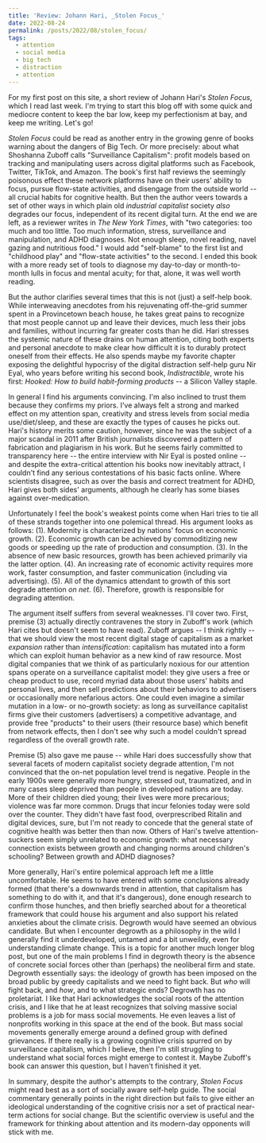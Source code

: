 ```yaml
---
title: 'Review: Johann Hari, _Stolen Focus_'
date: 2022-08-24
permalink: /posts/2022/08/stolen_focus/
tags:
  - attention
  - social media
  - big tech
  - distraction
  - attention
---
```


For my first post on this site, a short review of Johann Hari's _Stolen Focus_, which I read last week. I'm trying to start this blog off with some quick and mediocre content to keep the bar low, keep my perfectionism at bay, and keep me writing. Let's go!

_Stolen Focus_ could be read as another entry in the growing genre of books warning about the dangers of Big Tech. Or more precisely: about what Shoshanna Zuboff calls "Surveillance Capitalism": profit models based on tracking and manipulating users across digital platforms such as Facebook, Twitter, TikTok, and Amazon. The book's first half reviews the seemingly poisonous effect these network platforms have on their users' ability to focus, pursue flow-state activities, and disengage from the outside world -- all crucial habits for cognitive health. But then the author veers towards a set of other ways in which plain old _industrial capitalist_ society _also_ degrades our focus, independent of its recent digital turn. At the end we are left, as a reviewer writes in _The New York Times_, with "two categories: too much and too little. Too much information, stress, surveillance and manipulation, and ADHD diagnoses. Not enough sleep, novel reading, navel gazing and nutritious food." I would add "self-blame" to the first list and "childhood play" and "flow-state activities" to the second. I ended this book with a more ready set of tools to diagnose my day-to-day or month-to-month lulls in focus and mental acuity; for that, alone, it was well worth reading.

But the author clarifies several times that this is not (just) a self-help book. While interweaving anecdotes from his rejuvenating off-the-grid summer spent in a Provincetown beach house, he takes great pains to recognize that most people cannot up and leave their devices, much less their jobs and families, without incurring far greater costs than he did. Hari stresses the systemic nature of these drains on human attention, citing both experts and personal anecdote to make clear how difficult it is to durably protect oneself from their effects. He also spends maybe my favorite chapter exposing the delightful hypocrisy of the digital distraction self-help guru Nir Eyal, who years before writing his second book, _Indistractible_, wrote his first: _Hooked: How to build habit-forming products_ -- a Silicon Valley staple. 

In general I find his arguments convincing. I'm also inclined to trust them because they confirms my priors. I've always felt a strong and marked effect on my attention span, creativity and stress levels from social media use/diet/sleep, and these are exactly the types of causes he picks out. Hari's history merits some caution, however, since he was the subject of a major scandal in 2011 after British journalists discovered a pattern of fabrication and plagiarism in his work. But he seems fairly committed to transparency here -- the entire interview with Nir Eyal is posted online -- and despite the extra-critical attention his books now inevitably attract, I couldn't find any serious contestations of his basic facts online. Where scientists disagree, such as over the basis and correct treatment for ADHD, Hari gives both sides' arguments, although he clearly has some biases against over-medication.

Unfortunately I feel the book's weakest points come when Hari tries to tie all of these strands together into one polemical thread. His argument looks as follows:
(1). Modernity is characterized by nations' focus on economic growth.
(2). Economic growth can be achieved by commoditizing new goods or speeding up the rate of production and consumption.
(3). In the absence of new basic resources, growth has been achieved primarily via the latter option.
(4). An increasing rate of economic activity requires more work, faster consumption, and faster communication (including via advertising).
(5). All of the dynamics attendant to growth of this sort degrade attention _on net_.
(6). Therefore, growth is responsible for degrading attention.

The argument itself suffers from several weaknesses. I'll cover two. First, premise (3) actually directly contravenes the story in Zuboff's work (which Hari cites but doesn't seem to have read). Zuboff argues -- I think rightly -- that we should view the most recent digital stage of capitalism as a market _expansion_ rather than _intensification_: capitalism has mutated into a form which can exploit human behavior as a new kind of raw resource. Most digital companies that we think of as particularly noxious for our attention spans operate on a surveillance capitalist model: they give users a free or cheap product to use, record myriad data about those users' habits and personal lives, and then sell predictions about their behaviors to advertisers or occasionally more nefarious actors. One could even imagine a similar mutation in a low- or no-growth society: as long as surveillance capitalist firms give their customers (advertisers) a competitive advantage, and provide free "products" to their users (their resource base) which benefit from network effects, then I don't see why such a model couldn't spread regardless of the overall growth rate.

Premise (5) also gave me pause -- while Hari does successfully show that several facets of modern capitalist society degrade attention, I'm not convinced that the on-net population level trend is negative. People in the early 1900s were generally more hungry, stressed out, traumatized, and in many cases sleep deprived than people in developed nations are today. More of their children died young; their lives were more precarious; violence was far more common. Drugs that incur felonies today were sold over the counter. They didn't have fast food, overprescribed Ritalin and digital devices, sure, but I'm not ready to concede that the general state of cognitive health was better then than now. Others of Hari's twelve attention-suckers seem simply unrelated to economic growth: what necessary connection exists between growth and changing norms around children's schooling? Between growth and ADHD diagnoses?

More generally, Hari's entire polemical approach left me a little uncomfortable. He seems to have entered with some conclusions already formed (that there's a downwards trend in attention, that capitalism has something to do with it, and that it's dangerous), done enough research to confirm those hunches, and then briefly searched about for a theoretical framework that could house his argument and also support his related anxieties about the climate crisis. Degrowth would have seemed an obvious candidate. But when I encounter degrowth as a philosophy in the wild I generally find it underdeveloped, untamed and a bit unweildy, even for understanding climate change. This is a topic for another much longer blog post, but one of the main problems I find in degrowth theory is the absence of concrete social forces other than (perhaps) the neoliberal firm and state. Degrowth essentially says: the ideology of growth has been imposed on the broad public by greedy capitalists and we need to fight back. But _who_ will fight back, and _how_, and to what strategic ends? Degrowth has no proletariat. I like that Hari acknowledges the social roots of the attention crisis, and I like that he at least recognizes that solving massive social problems is a job for mass social movements. He even leaves a list of nonprofits working in this space at the end of the book. But mass social movements generally emerge around a defined group with defined grievances. If there really is a growing cognitive crisis spurred on by surveillance capitalism, which I believe, then I'm still struggling to understand what social forces might emerge to contest it. Maybe Zuboff's book can answer this question, but I haven't finished it yet.

In summary, despite the author's attempts to the contrary, _Stolen Focus_ might read best as a sort of socially aware self-help guide. The social commentary generally points in the right direction but fails to give either an ideological understanding of the cognitive crisis nor a set of practical near-term actions for social change. But the scientific overview is useful and the framework for thinking about attention and its modern-day opponents will stick with me.



